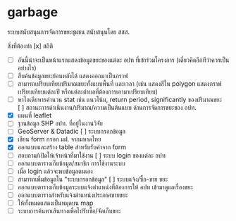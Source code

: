 # garbage
ระบบสนับสนุนการจัดการขยะชุมชน สนับสนุนโดย สสส.


สิ่งที่ต้องทำ
[x] สถิติ
- [ ] อันนี้น่าจะเป็นหน้าแรกแสดงข้อมูลขยะของแต่ละ อปท ที่เข้าร่วมโครงการ (เดี๋ยวคิดอีกทีว่าควรเป็นอย่างไร)
- [ ] สืบค้นข้อมูลขยะย้อนหลังได้ แสดงออกมาเป็นกราฟ 
- [ ] สามารถเปรียบเทียบปริมาณขยะทั้งแบบพื้นที่ และเวลา (เช่น แสดงสีใน polygon แสดงกราฟเปรียบเทียบแต่ละปี หรือแต่ละตำบลที่ต้องการเอามาเปรียบเทียบ)
- [ ] หาไอเดียหารคำนวน stat เช่น แนวโน้ม, return period, significantly ของปริมาณขยะ  
[ ] สถานะการดำเนินงาน/ปริมาณ/ความเป็นต้นแบบ ด้านการจัดการขยะของ อปท.
- [x] แผนที่ leaflet
- [ ] ฐานข้อมูล SHP อปท. ที่อยู่ในงานวิจัย
- [ ] GeoServer & Datadic 
[ ] ระบบกรอกข้อมูล
- [x] เขียน form กรอก มฝ. จากมหาดไทย
- [x] ออกแบบและสร้าง table สำหรับรับค่าจาก form 
- [ ] สอบถาม/เปิดให้เจ้าหน้าที่มาใช้งาน
[ ] ระบบ login ของแต่ละ อปท
- [ ] ออกแบบตารางเก็บข้อมูล/สมาชิก การใช้งานระบบ
- [ ] เมื่อ login แล้วจะพบข้อมูลตนเอง
- [ ] สามารถเพิ่มข้อมูลใน "ระบบกรอกข้อมูล"
[ ] ระบบแจ้ง/ซื้อ-ขาย ขยะ
- [ ] ออกแบบตารางเก็บข้อมูลระบบแจ้งตำแหน่งที่ต้องการให้ อปท เข้ามาดูแลเรื่องขยะ
- [ ] ออกแบบตารางสำหรับแจ้งตำแหน่งประกาศขายขยะ 
- [ ] ให้ทั้งหมดแสดงเป็นหมุดบน map
- [ ] ระบบการค้นหาเส้นทางเพื่อไปรับซื้อ/จัดเก็บขยะ
